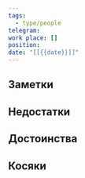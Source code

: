 ```yaml
---
tags:
  - type/people
telegram: 
work place: []
position: 
date: "[[{{date}}]]"
---
```

## Заметки
## Недостатки


## Достоинства


## Косяки